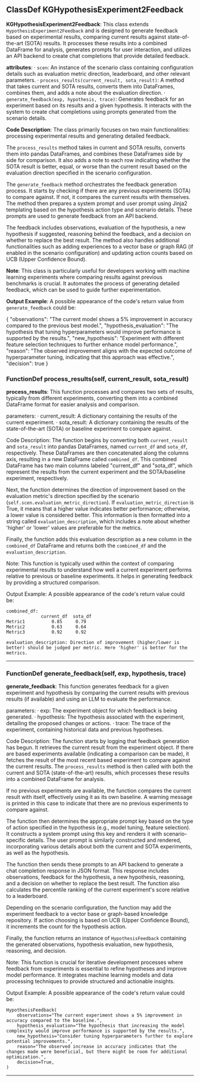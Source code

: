 ## ClassDef KGHypothesisExperiment2Feedback
**KGHypothesisExperiment2Feedback**: This class extends `HypothesisExperiment2Feedback` and is designed to generate feedback based on experimental results, comparing current results against state-of-the-art (SOTA) results. It processes these results into a combined DataFrame for analysis, generates prompts for user interaction, and utilizes an API backend to create chat completions that provide detailed feedback.

**attributes**:
· `scen`: An instance of the scenario class containing configuration details such as evaluation metric direction, leaderboard, and other relevant parameters.
· `process_results(current_result, sota_result)`: A method that takes current and SOTA results, converts them into DataFrames, combines them, and adds a note about the evaluation direction.
· `generate_feedback(exp, hypothesis, trace)`: Generates feedback for an experiment based on its results and a given hypothesis. It interacts with the system to create chat completions using prompts generated from the scenario details.

**Code Description**: The class primarily focuses on two main functionalities: processing experimental results and generating detailed feedback. 

The `process_results` method takes in current and SOTA results, converts them into pandas DataFrames, and combines these DataFrames side by side for comparison. It also adds a note to each row indicating whether the SOTA result is better, equal, or worse than the current result based on the evaluation direction specified in the scenario configuration.

The `generate_feedback` method orchestrates the feedback generation process. It starts by checking if there are any previous experiments (SOTA) to compare against. If not, it compares the current results with themselves. The method then prepares a system prompt and user prompt using Jinja2 templating based on the hypothesis action type and scenario details. These prompts are used to generate feedback from an API backend.

The feedback includes observations, evaluation of the hypothesis, a new hypothesis if suggested, reasoning behind the feedback, and a decision on whether to replace the best result. The method also handles additional functionalities such as adding experiences to a vector base or graph RAG (if enabled in the scenario configuration) and updating action counts based on UCB (Upper Confidence Bound).

**Note**: This class is particularly useful for developers working with machine learning experiments where comparing results against previous benchmarks is crucial. It automates the process of generating detailed feedback, which can be used to guide further experimentation.

**Output Example**: A possible appearance of the code's return value from `generate_feedback` could be:

{
    "observations": "The current model shows a 5% improvement in accuracy compared to the previous best model.",
    "hypothesis_evaluation": "The hypothesis that tuning hyperparameters would improve performance is supported by the results.",
    "new_hypothesis": "Experiment with different feature selection techniques to further enhance model performance.",
    "reason": "The observed improvement aligns with the expected outcome of hyperparameter tuning, indicating that this approach was effective.",
    "decision": true
}
### FunctionDef process_results(self, current_result, sota_result)
**process_results**: This function processes and compares two sets of results, typically from different experiments, converting them into a combined DataFrame format for easier analysis and comparison.

parameters:
· current_result: A dictionary containing the results of the current experiment.
· sota_result: A dictionary containing the results of the state-of-the-art (SOTA) or baseline experiment to compare against.

Code Description: The function begins by converting both `current_result` and `sota_result` into pandas DataFrames, named `current_df` and `sota_df`, respectively. These DataFrames are then concatenated along the columns axis, resulting in a new DataFrame called `combined_df`. This combined DataFrame has two main columns labeled "current_df" and "sota_df", which represent the results from the current experiment and the SOTA/baseline experiment, respectively.

Next, the function determines the direction of improvement based on the evaluation metric's direction specified by the scenario (`self.scen.evaluation_metric_direction`). If `evaluation_metric_direction` is True, it means that a higher value indicates better performance; otherwise, a lower value is considered better. This information is then formatted into a string called `evaluation_description`, which includes a note about whether 'higher' or 'lower' values are preferable for the metrics.

Finally, the function adds this evaluation description as a new column in the `combined_df` DataFrame and returns both the `combined_df` and the `evaluation_description`.

Note: This function is typically used within the context of comparing experimental results to understand how well a current experiment performs relative to previous or baseline experiments. It helps in generating feedback by providing a structured comparison.

Output Example: A possible appearance of the code's return value could be:

```
combined_df:
             current_df  sota_df
Metric1          0.85     0.79
Metric2          0.63     0.64
Metric3          0.92     0.92

evaluation_description: Direction of improvement (higher/lower is better) should be judged per metric. Here 'higher' is better for the metrics.
```
***
### FunctionDef generate_feedback(self, exp, hypothesis, trace)
**generate_feedback**: This function generates feedback for a given experiment and hypothesis by comparing the current results with previous results (if available) and using an LLM to evaluate the performance.

parameters:
· exp: The experiment object for which feedback is being generated.
· hypothesis: The hypothesis associated with the experiment, detailing the proposed changes or actions.
· trace: The trace of the experiment, containing historical data and previous hypotheses.

Code Description: The function starts by logging that feedback generation has begun. It retrieves the current result from the experiment object. If there are based experiments available (indicating a comparison can be made), it fetches the result of the most recent based experiment to compare against the current results. The `process_results` method is then called with both the current and SOTA (state-of-the-art) results, which processes these results into a combined DataFrame for analysis.

If no previous experiments are available, the function compares the current result with itself, effectively using it as its own baseline. A warning message is printed in this case to indicate that there are no previous experiments to compare against.

The function then determines the appropriate prompt key based on the type of action specified in the hypothesis (e.g., model tuning, feature selection). It constructs a system prompt using this key and renders it with scenario-specific details. The user prompt is similarly constructed and rendered, incorporating various details about both the current and SOTA experiments, as well as the hypothesis.

The function then sends these prompts to an API backend to generate a chat completion response in JSON format. This response includes observations, feedback for the hypothesis, a new hypothesis, reasoning, and a decision on whether to replace the best result. The function also calculates the percentile ranking of the current experiment's score relative to a leaderboard.

Depending on the scenario configuration, the function may add the experiment feedback to a vector base or graph-based knowledge repository. If action choosing is based on UCB (Upper Confidence Bound), it increments the count for the hypothesis action.

Finally, the function returns an instance of `HypothesisFeedback` containing the generated observations, hypothesis evaluation, new hypothesis, reasoning, and decision.

Note: This function is crucial for iterative development processes where feedback from experiments is essential to refine hypotheses and improve model performance. It integrates machine learning models and data processing techniques to provide structured and actionable insights.

Output Example: A possible appearance of the code's return value could be:

```
HypothesisFeedback(
    observations="The current experiment shows a 5% improvement in accuracy compared to the baseline.",
    hypothesis_evaluation="The hypothesis that increasing the model complexity would improve performance is supported by the results.",
    new_hypothesis="Consider tuning hyperparameters further to explore potential improvements.",
    reason="The observed increase in accuracy indicates that the changes made were beneficial, but there might be room for additional optimization.",
    decision=True,
)
```
***
